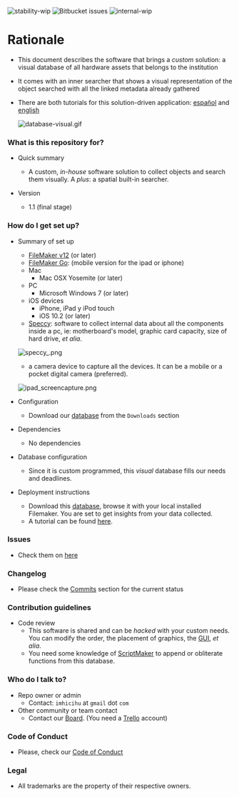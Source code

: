 ![stability-wip](https://bitbucket.org/repo/ekyaeEE/images/3278295154-status_archived.png)
![Bitbucket issues](https://bitbucket.org/repo/ekyaeEE/images/1555006384-issues_closed.png)
![internal-wip](https://bitbucket.org/repo/ekyaeEE/images/3847436881-internal_use_stable.png)


# Rationale #

* This document describes the software that brings a _custom_ solution: a visual database of all hardware assets that belongs to the institution
* It comes with an inner searcher that shows a visual representation of the object searched with all the linked metadata already gathered
* There are both tutorials for this solution-driven application: [español](https://bitbucket.org/imhicihu/patrimonio-database/src/28eb9216f679c5aff33624ea292e90bcee0c8c3b/tutorial_esp.md?at=master&fileviewer=file-view-default) and [english](https://bitbucket.org/imhicihu/patrimonio-database/src/28eb9216f679c5aff33624ea292e90bcee0c8c3b/tutorial.md?at=master&fileviewer=file-view-default)
   
   ![database-visual.gif](https://bitbucket.org/repo/yLrxrz/images/1868275068-ezgif-2-2f23a8825338.gif)

### What is this repository for? ###

* Quick summary
     - A custom, _in-house_ software solution to collect objects and search them visually. A _plus_: a spatial built-in searcher. 
     
* Version
     - 1.1 (final stage)
	

### How do I get set up? ###

* Summary of set up
     - [FileMaker v12](http://www.filemaker.com/es/products/) (or later)
	 - [FileMaker Go](https://itunes.apple.com/es/app/filemaker-go-16/id1097917885?mt=8): (mobile version for the ipad or iphone)
	 - Mac
          - Mac OSX Yosemite (or later)
     - PC
          - Microsoft Windows 7 (or later)
     - iOS devices
          - iPhone, iPad y iPod touch
          - iOS 10.2 (or later)
     - [Speccy](https://www.ccleaner.com/speccy): software to collect internal data about all the components inside a pc, ie: motherboard's model, graphic card capacity, size of hard drive, _et alia_.
     
     ![speccy_.png](https://bitbucket.org/repo/yLrxrz/images/3115705095-speccy_.png)
     
	 - a camera device to capture all the devices. It can be a mobile or a pocket digital camera (preferred).
     
     ![ipad_screencapture.png](https://bitbucket.org/repo/yLrxrz/images/2801391318-ipad_screencapture.png)


* Configuration
     - Download our [database](https://bitbucket.org/imhicihu/patrimonio-database/downloads/Patrimonio%20inform%C3%A0tico.fmp12) from the `Downloads` section
* Dependencies
     - No dependencies
* Database configuration
     - Since it is custom programmed, this _visual_ database fills our needs and deadlines.
* Deployment instructions
     - Download this [database](https://bitbucket.org/imhicihu/patrimonio-database/downloads/Patrimonio%20inform%C3%A0tico.fmp12), browse it with your local installed Filemaker. You are set to get insights from your data collected.
     - A tutorial can be found [here](https://bitbucket.org/imhicihu/patrimonio-database/src/1464ed845245/tutorial.md?at=master&fileviewer=file-view-default).

### Issues ###

* Check them on [here](https://bitbucket.org/imhicihu/patrimonio-database/issues) 

### Changelog ###

* Please check the [Commits](https://bitbucket.org/imhicihu/patrimonio-database/commits/) section for the current status

### Contribution guidelines ###

* Code review
     - This software is shared and can be _hacked_ with your custom needs. You can modify the order, the placement of graphics, the [GUI](https://en.wikipedia.org/wiki/Graphical_user_interface), _et alia_.
     - You need some knowledge of [ScriptMaker](https://community.filemaker.com/thread/164531#) to append or obliterate functions from this database.

### Who do I talk to? ###

* Repo owner or admin
     - Contact: `imhicihu` at `gmail` dot `com`
* Other community or team contact
     - Contact our [Board](https://bitbucket.org/imhicihu/patrimonio-database/addon/trello/trello-board). (You need a [Trello](https://trello.com/) account)

### Code of Conduct

* Please, check our [Code of Conduct](https://bitbucket.org/imhicihu/patrimonio-database/src/master/code_of_conduct.md)


### Legal ###

* All trademarks are the property of their respective owners.